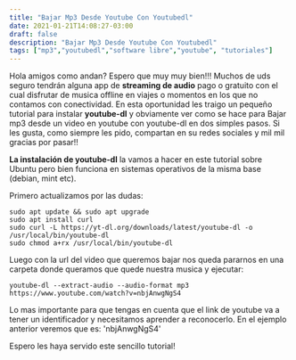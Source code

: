 ```yaml
---
title: "Bajar Mp3 Desde Youtube Con Youtubedl"
date: 2021-01-21T14:08:27-03:00
draft: false
description: "Bajar Mp3 Desde Youtube Con Youtubedl"
tags: ["mp3","youtubedl","software libre","youtube", "tutoriales"]
---
```


Hola amigos como andan? Espero que muy muy bien!!! Muchos de uds seguro tendrán alguna app de **streaming de audio** pago o gratuito con el cual disfrutar de musica offline en viajes o momentos en los que no contamos con conectividad. En esta oportunidad les traigo un pequeño tutorial para instalar **youtube-dl** y obviamente ver como se hace para Bajar mp3 desde un video en youtube con youtube-dl en dos simples pasos. Si les gusta, como siempre les pido, compartan en su redes sociales y mil mil gracias por pasar!!

**La instalación de youtube-dl** la vamos a hacer en este tutorial sobre Ubuntu pero bien funciona en sistemas operativos de la misma base (debian, mint etc).

Primero actualizamos por las dudas:

```
sudo apt update && sudo apt upgrade
sudo apt install curl
sudo curl -L https://yt-dl.org/downloads/latest/youtube-dl -o /usr/local/bin/youtube-dl
sudo chmod a+rx /usr/local/bin/youtube-dl

```

Luego con la url del video que queremos bajar nos queda pararnos en una carpeta donde queramos que quede nuestra musica y ejecutar:

```
youtube-dl --extract-audio --audio-format mp3 https://www.youtube.com/watch?v=nbjAnwgNgS4

```
Lo mas importante para que tengas en cuenta que el link de youtube va a tener un identificador y necesitamos aprender a reconocerlo. En el ejemplo anterior veremos que es: 'nbjAnwgNgS4'

Espero les haya servido este sencillo tutorial!